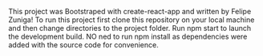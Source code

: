 This project was Bootstraped with create-react-app and written by Felipe Zuniga!
To run this project first clone this repository on your local machine and then change directories to the project folder.
Run npm start to launch the development build. NO ned to run npm install as dependencies were added with the source code for convenience.

